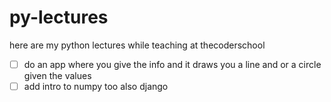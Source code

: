 # py-lectures
here are my python lectures while teaching at thecoderschool

- [ ] do an app where you give the info and it draws you a line and or a circle given the values 
- [ ] add intro to numpy too also django 
